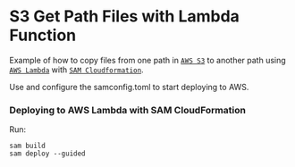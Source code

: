 # S3 Get Path Files with Lambda Function
Example of how to copy files from one path in [`AWS S3`](https://aws.amazon.com/s3/) to another path using [`AWS Lambda`](https://aws.amazon.com/lambda/) with [`SAM Cloudformation`](https://docs.aws.amazon.com/serverless-application-model/latest/developerguide/what-is-sam.html).

Use and configure the samconfig.toml to start deploying to AWS.

### Deploying to AWS Lambda with SAM CloudFormation

Run:

```
sam build
sam deploy --guided
```
